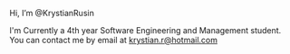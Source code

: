 Hi, I’m @KrystianRusin

I'm Currently a 4th year Software Engineering and Management student.
You can contact me by email at krystian.r@hotmail.com

